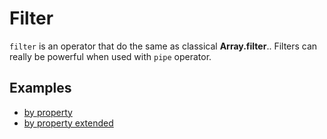 # Filter

`filter` is an operator that do the same as classical **Array.filter**.. Filters can really be powerful when used with `pipe` operator.

## Examples

- [by property](by-property.md)
- [by property extended](by-property-extended.md)
